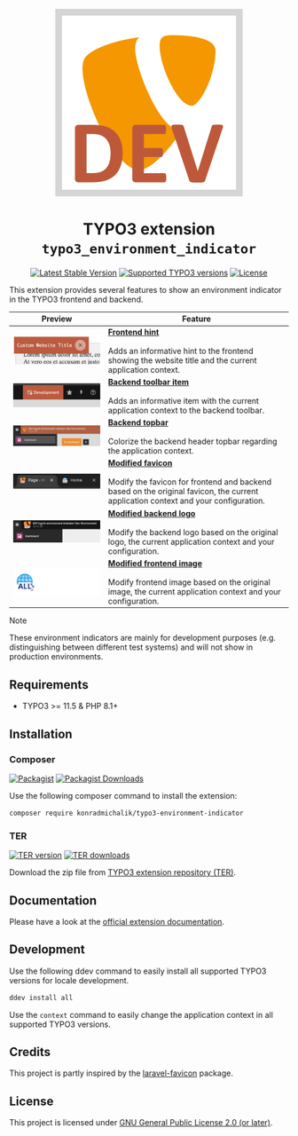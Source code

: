 <div align="center">

![Extension icon](Resources/Public/Icons/Extension.svg)

# TYPO3 extension `typo3_environment_indicator`

[![Latest Stable Version](https://typo3-badges.dev/badge/typo3_environment_indicator/version/shields.svg)](https://extensions.typo3.org/extension/typo3_environment_indicator)
[![Supported TYPO3 versions](https://typo3-badges.dev/badge/typo3_environment_indicator/typo3/shields.svg)](https://extensions.typo3.org/extension/typo3_environment_indicator)
[![License](https://poser.pugx.org/konradmichalik/typo3-environment-indicator/license)](LICENSE.md)

</div>

This extension provides several features to show an environment indicator in the TYPO3 frontend and backend.

| Preview                                                                                | Feature                                                                                                                                                                                                                                                                         |
|----------------------------------------------------------------------------------------|---------------------------------------------------------------------------------------------------------------------------------------------------------------------------------------------------------------------------------------------------------------------------------|
| ![Frontend Hint Preview](Documentation/Images/preview-frontend-hint.png)               | **[Frontend hint](https://docs.typo3.org/p/konradmichalik/typo3-environment-indicator/main/en-us/Configuration/FrontendHint.html)** <br/><br/> Adds an informative hint to the frontend showing the website title and the current application context.                          |
| ![Backend Toolbar Item Preview](Documentation/Images/preview-backend-toolbar-item.png) | **[Backend toolbar item](https://docs.typo3.org/p/konradmichalik/typo3-environment-indicator/main/en-us/Configuration/BackendToolbar.html)** <br/><br/> Adds an informative item with the current application context to the backend toolbar.                                   |
| ![Backend Topbar Preview](Documentation/Images/preview-backend-topbar.jpg)             | **[Backend topbar](https://docs.typo3.org/p/konradmichalik/typo3-environment-indicator/main/en-us/Configuration/BackendTopbar.html)** <br/><br/> Colorize the backend header topbar regarding the application context.                                                          |
| ![Favicon Preview](Documentation/Images/preview-favicon.png)                           | **[Modified favicon](https://docs.typo3.org/p/konradmichalik/typo3-environment-indicator/main/en-us/Configuration/Favicon.html)** <br/><br/> Modify the favicon for frontend and backend based on the original favicon, the current application context and your configuration. |
| ![Backend Logo Preview](Documentation/Images/preview-backend-logo.jpg)                 | **[Modified backend logo](https://docs.typo3.org/p/konradmichalik/typo3-environment-indicator/main/en-us/Configuration/BackendLogo.html)** <br/><br/> Modify the backend logo based on the original logo, the current application context and your configuration.               |
| ![Frontend Image Preview](Documentation/Images/preview-frontend-image.jpg)             | **[Modified frontend image](https://docs.typo3.org/p/konradmichalik/typo3-environment-indicator/main/en-us/Configuration/FrontendImage.html)** <br/><br/> Modify frontend image based on the original image, the current application context and your configuration.           |

> [!NOTE]
> These environment indicators are mainly for development purposes (e.g. distinguishing between different test systems)
> and will not show in production environments.

## Requirements

- TYPO3 >= 11.5 & PHP 8.1+

## Installation

### Composer

[![Packagist](https://img.shields.io/packagist/v/konradmichalik/typo3-environment-indicator?label=version&logo=packagist)](https://packagist.org/packages/konradmichalik/typo3-environment-indicator)
[![Packagist Downloads](https://img.shields.io/packagist/dt/konradmichalik/typo3-environment-indicator?color=brightgreen)](https://packagist.org/packages/konradmichalik/typo3-environment-indicator)

Use the following composer command to install the extension:

```bash
composer require konradmichalik/typo3-environment-indicator
```

### TER

[![TER version](https://typo3-badges.dev/badge/typo3_environment_indicator/version/shields.svg)](https://extensions.typo3.org/extension/typo3_environment_indicator)
[![TER downloads](https://typo3-badges.dev/badge/typo3_environment_indicator/downloads/shields.svg)](https://extensions.typo3.org/extension/typo3_environment_indicator)

Download the zip file from [TYPO3 extension repository (TER)](https://extensions.typo3.org/extension/typo3_environment_indicator).

## Documentation

Please have a look at the
[official extension documentation](https://docs.typo3.org/p/konradmichalik/typo3-environment-indicator/main/en-us/Index.html).

## Development

Use the following ddev command to easily install all supported TYPO3 versions for locale development.

```bash
ddev install all
```

Use the `context` command to easily change the application context in all supported TYPO3 versions.

## Credits

This project is partly inspired by the [laravel-favicon](https://github.com/beyondcode/laravel-favicon) package.

## License

This project is licensed
under [GNU General Public License 2.0 (or later)](LICENSE.md).
